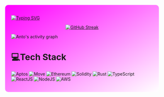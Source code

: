 <div style="background: linear-gradient(to bottom right, #ff00ff, #ffffff); padding: 20px; border-radius: 10px;">


[![Typing SVG](https://readme-typing-svg.demolab.com?font=Fira+Code&pause=1000&color=ADFF2F&width=435&lines=Hello%2C+I'm+Anto!;Building+Perp+Dex+on+Aptos)](https://git.io/typing-svg)


<div align="center">
    <a href="https://git.io/streak-stats"><img src="https://streak-stats.demolab.com?user=0xAnto&theme=merko&date_format=j%20M%5B%20Y%5D&card_width=900" alt="GitHub Streak" /></a>
</div>

![Anto's activity graph](https://github-readme-activity-graph.vercel.app/graph?username=0xAnto&theme=merko&hide_border=true)


# 💻Tech Stack
![Aptos](https://img.shields.io/badge/Aptos-000000?style=for-the-badge&logo=aptos&logoColor=white)
![Move](https://img.shields.io/badge/Move-860ac9?style=for-the-badge&logo=move&logoColor=white)
![Ethereum](https://img.shields.io/badge/ethereum-%FFFFFF?style=for-the-badge&logo=ethereum&logoColor=white&bgColor=grey)
![Solidity](https://img.shields.io/badge/Solidity-%23363636.svg?style=for-the-badge&logo=solidity&logoColor=white)
![Rust](https://img.shields.io/badge/Rust-000000?style=for-the-badge&logo=rust&logoColor=white)
![TypeScript](https://img.shields.io/badge/TypeScript-007ACC?style=for-the-badge&logo=typescript&logoColor=white)
![ReactJS](https://img.shields.io/badge/ReactJs-61DBFB.svg?style=for-the-badge&logo=react&logoColor=blue)
![NodeJS](https://img.shields.io/badge/NodeJS-%61DAFB.svg?style=for-the-badge&logo=nodedotjs&logoColor=white)
![AWS](https://img.shields.io/badge/Amazon_AWS-232F3E?style=for-the-badge&logo=amazon-aws&logoColor=white)





<!--
![Solana](https://img.shields.io/badge/Solana-3C3C3D?style=for-the-badge&logo=solana&logoColor=white)
![](https://github-readme-streak-stats.herokuapp.com/?user=0xAnto&theme=radical&hide_border=false)<br/>
![](https://github-readme-stats.vercel.app/api/top-langs/?username=0xAnto&theme=radical&hide_border=false&include_all_commits=true&count_private=true&)<br/> 

## 🏆GitHub Trophies
![](https://github-profile-trophy.vercel.app/?username=0xAnto&theme=radical&no-frame=false&no-bg=false&margin-w=8&layout=compact)

<p align="right">
  <a href="https://github.com/Meghna-DAS/github-profile-views-counter">
    <img src="https://komarev.com/ghpvc/?username=0xAnto" alt="Profile views" />
  </a>
</p>
<div align="left">
  <img src="https://d3frb2mbny706b.cloudfront.net/0xAnto" width=200>
</div>

-->
